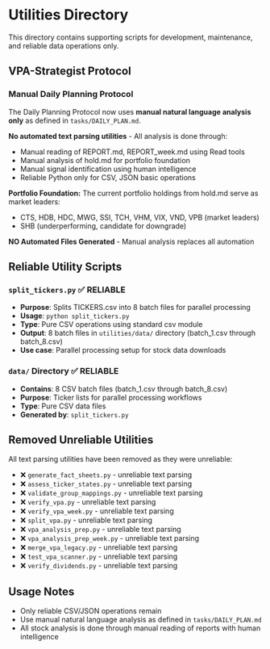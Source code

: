 # Utilities Directory

This directory contains supporting scripts for development, maintenance, and reliable data operations only.

## VPA-Strategist Protocol

### Manual Daily Planning Protocol
The Daily Planning Protocol now uses **manual natural language analysis only** as defined in `tasks/DAILY_PLAN.md`.

**No automated text parsing utilities** - All analysis is done through:
- Manual reading of REPORT.md, REPORT_week.md using Read tools
- Manual analysis of hold.md for portfolio foundation  
- Manual signal identification using human intelligence
- Reliable Python only for CSV, JSON basic operations

**Portfolio Foundation:**
The current portfolio holdings from hold.md serve as market leaders:
- CTS, HDB, HDC, MWG, SSI, TCH, VHM, VIX, VND, VPB (market leaders)
- SHB (underperforming, candidate for downgrade)

**NO Automated Files Generated** - Manual analysis replaces all automation

## Reliable Utility Scripts

### `split_tickers.py` ✅ RELIABLE
- **Purpose**: Splits TICKERS.csv into 8 batch files for parallel processing
- **Usage**: `python split_tickers.py`
- **Type**: Pure CSV operations using standard csv module
- **Output**: 8 batch files in `utilities/data/` directory (batch_1.csv through batch_8.csv)
- **Use case**: Parallel processing setup for stock data downloads

### `data/` Directory ✅ RELIABLE
- **Contains**: 8 CSV batch files (batch_1.csv through batch_8.csv)  
- **Purpose**: Ticker lists for parallel processing workflows
- **Type**: Pure CSV data files
- **Generated by**: `split_tickers.py`

## Removed Unreliable Utilities

All text parsing utilities have been removed as they were unreliable:
- ❌ `generate_fact_sheets.py` - unreliable text parsing
- ❌ `assess_ticker_states.py` - unreliable text parsing  
- ❌ `validate_group_mappings.py` - unreliable text parsing
- ❌ `verify_vpa.py` - unreliable text parsing
- ❌ `verify_vpa_week.py` - unreliable text parsing
- ❌ `split_vpa.py` - unreliable text parsing
- ❌ `vpa_analysis_prep.py` - unreliable text parsing
- ❌ `vpa_analysis_prep_week.py` - unreliable text parsing
- ❌ `merge_vpa_legacy.py` - unreliable text parsing
- ❌ `test_vpa_scanner.py` - unreliable text parsing
- ❌ `verify_dividends.py` - unreliable text parsing

## Usage Notes

- Only reliable CSV/JSON operations remain
- Use manual natural language analysis as defined in `tasks/DAILY_PLAN.md`
- All stock analysis is done through manual reading of reports with human intelligence